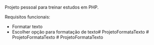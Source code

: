 Projeto pessoal para treinar estudos em PHP.

Requisitos funcionais:

- Formatar texto
- Escolher opção para formatação de texto#   P r o j e t o F o r m a t a T e x t o  
 #   P r o j e t o F o r m a t a T e x t o  
 #   P r o j e t o F o r m a t a T e x t o  
 